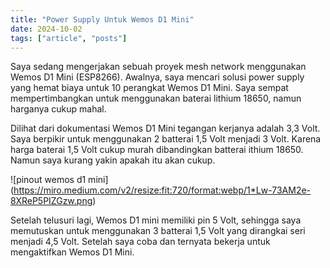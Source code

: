```yaml
---
title: "Power Supply Untuk Wemos D1 Mini"
date: 2024-10-02
tags: ["article", "posts"]
---
```


Saya sedang mengerjakan sebuah proyek mesh network menggunakan Wemos D1 Mini (ESP8266). Awalnya, saya mencari solusi power supply yang hemat biaya untuk 10 perangkat Wemos D1 Mini. Saya sempat mempertimbangkan untuk menggunakan baterai lithium 18650, namun harganya cukup mahal.

Dilihat dari dokumentasi Wemos D1 Mini tegangan kerjanya adalah 3,3 Volt. Saya berpikir untuk menggunakan 2 batterai 1,5 Volt menjadi 3 Volt. Karena harga baterai 1,5 Volt cukup murah dibandingkan batterai ithium 18650. Namun saya kurang yakin apakah itu akan cukup.

![pinout wemos d1 mini] (https://miro.medium.com/v2/resize:fit:720/format:webp/1*Lw-73AM2e-8XReP5PIZGzw.png)

Setelah telusuri lagi, Wemos D1 mini memiliki pin 5 Volt, sehingga saya memutuskan untuk menggunakan 3 batterai 1,5 Volt yang dirangkai seri menjadi 4,5 Volt. Setelah saya coba dan ternyata bekerja untuk mengaktifkan Wemos D1 Mini.
